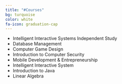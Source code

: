 ```yaml
---
title: "#Courses"
bg: turquoise
color: white
fa-icon: graduation-cap
---
```


<div id="courses">

  <article class="post">
    <div class="inner">
      <ul>
        <li>Intelligent Interactive Systems Independent Study</li>
        <li>Database Management</li>
        <li>Computer Game Design</li>
        <li>Introduction to Computer Security</li>
        <li>Mobile Development & Entrepreneurship</li>
        <li>Intelligent Interactive System</li>
        <li>Introduction to Java</li>
        <li>Linear Algebra </li>
      </ul>
    </div>     
  </article>

  <div class="clear"></div>

</div>

<div class="clear"></div>
